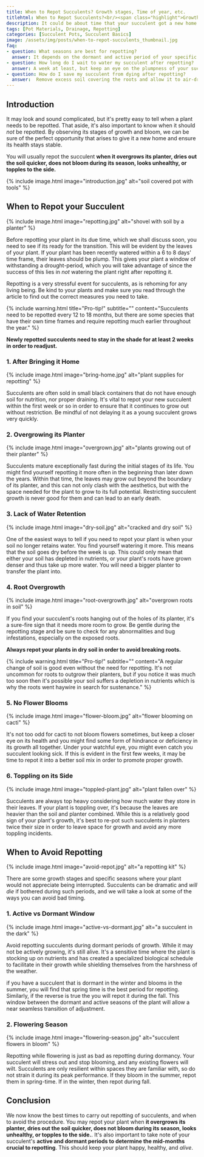 ```yaml
--- 
title: When to Repot Succulents? Growth stages, Time of year, etc.
titlehtml: When to Repot Succulents?<br/><span class="highlight">Growth stages, Time of year, etc.</span>
description: It could be about time that your succulent got a new home. How do you determine when it's time for your plant to move out into a better pot?
tags: [Pot Materials, Drainage, Repotting]
categories: [Succulent Pots, Succulent Basics]
image: /assets/img/posts/when-to-repot-succulents_thumbnail.jpg
faq: 
- question: What seasons are best for repotting?
  answer: It depends on the dormant and active period of your specific plant, but the perfect time lies right in middle months of them.
- question: How long do I wait to water my succulent after repotting?
  answer: A week at least, but keep an eye on the plumpness of your succulent's leaves. If it decreases, water it a just bit before following your usual routine.
- question: How do I save my succulent from dying after repotting?
  answer:  Remove excess soil covering the roots and allow it to air-dry before repotting again.
---
```


## Introduction

It may look and sound complicated, but it's pretty easy to tell when a plant needs to be repotted. That aside, it's also important to know when it should *not* be repotted. By observing its stages of growth and bloom, we can be sure of the perfect opportunity that arises to give it a new home and ensure its health stays stable.

You will usually repot the succulent **when it overgrows its planter, dries out the soil quicker, does not bloom during its season, looks unhealthy, or topples to the side.**

{% include image.html image="introduction.jpg" alt="soil covered pot with tools" %}

## When to Repot your Succulent

{% include image.html image="repotting.jpg" alt="shovel with soil by a planter" %}

Before repotting your plant in its due time, which we shall discuss soon, you need to see if its ready for the transition. This will be evident by the leaves of your plant. If your plant has been recently watered within a 6 to 8 days' time frame, their leaves should be plump. This gives your plant a window of withstanding a drought-period, which you will take advantage of since the success of this lies in *not* watering the plant right after repotting it.

Repotting is a very stressful event for succulents, as is rehoming for any living being. Be kind to your plants and make sure you read through the article to find out the correct measures you need to take.

{% include warning.html title="Pro-tip!" subtitle="" content="Succulents need to be repotted every 12 to 18 months, but there are some species that have their own time frames and require repotting much earlier throughout the year." %}

**Newly repotted succulents need to stay in the shade for at least 2 weeks in order to readjust.**

### 1. After Bringing it Home

{% include image.html image="bring-home.jpg" alt="plant supplies for repotting" %}

Succulents are often sold in small black containers that do not have enough soil for nutrition, nor proper draining. It's vital to repot your new succulent within the first week or so in order to ensure that it continues to grow out without restriction. Be mindful of not delaying it as a young succulent grows very quickly.

### 2. Overgrowing its Planter

{% include image.html image="overgrown.jpg" alt="plants growing out of their planter" %}

Succulents mature exceptionally fast during the initial stages of its life. You might find yourself repotting it more often in the beginning than later down the years. Within that time, the leaves may grow out beyond the boundary of its planter, and this can not only clash with the aesthetics, but with the space needed for the plant to grow to its full potential. Restricting succulent growth is never good for them and can lead to an early death.

### 3. Lack of Water Retention

{% include image.html image="dry-soil.jpg" alt="cracked and dry soil" %}

One of the easiest ways to tell if you need to repot your plant is when your soil no longer retains water. You find yourself watering it more. This means that the soil goes dry before the week is up. This could only mean that either your soil has depleted in nutrients, or your plant's roots have grown denser and thus take up more water. You will need a bigger planter to transfer the plant into.

### 4. Root Overgrowth

{% include image.html image="root-overgrowth.jpg" alt="overgrown roots in soil" %}

If you find your succulent's roots hanging out of the holes of its planter, it's a sure-fire sign that it needs more room to grow. Be gentle during the repotting stage and be sure to check for any abnormalities and bug infestations, especially on the exposed roots.

**Always repot your plants in dry soil in order to avoid breaking roots.**

{% include warning.html title="Pro-tip!" subtitle="" content="A regular change of soil is good even without the need for repotting. It's not uncommon for roots to outgrow their planters, but if you notice it was much too soon then it's possible your soil suffers a depletion in nutrients which is why the roots went haywire in search for sustenance." %}

### 5. No Flower Blooms

{% include image.html image="flower-bloom.jpg" alt="flower blooming on cacti" %}

It's not too odd for cacti to not bloom flowers sometimes, but keep a closer eye on its health and you might find some form of hindrance or deficiency in its growth all together. Under your watchful eye, you might even catch you succulent looking sick. If this is evident in the first few weeks, it may be time to repot it into a better soil mix in order to promote proper growth.

### 6. Toppling on its Side

{% include image.html image="toppled-plant.jpg" alt="plant fallen over" %}

Succulents are always top heavy considering how much water they store in their leaves. If your plant is toppling over, it's because the leaves are heavier than the soil and planter combined. While this is a relatively good sign of your plant's growth, it's best to re-pot such succulents in planters twice their size in order to leave space for growth and avoid any more toppling incidents.

## When to Avoid Repotting

{% include image.html image="avoid-repot.jpg" alt="a repotting kit" %}

There are some growth stages and specific seasons where your plant would not appreciate being interrupted. Succulents can be dramatic and *will die* if bothered during such periods, and we will take a look at some of the ways you can avoid bad timing.

### 1. Active vs Dormant Window

{% include image.html image="active-vs-dormant.jpg" alt="a succulent in the dark" %}

Avoid repotting succulents during dormant periods of growth. While it may not be actively growing, it's still alive. It's a sensitive time where the plant is stocking up on nutrients and has created a specialized biological schedule to facilitate in their growth while shielding themselves from the harshness of the weather.

if you have a succulent that is dormant in the winter and blooms in the summer, you will find that spring time is the best period for repotting. Similarly, if the reverse is true the you will repot it during the fall. This window between the dormant and active seasons of the plant will allow a near seamless transition of adjustment.

### 2. Flowering Season

{% include image.html image="flowering-season.jpg" alt="succulent flowers in bloom" %}

Repotting while flowering is just as bad as repotting during dormancy. Your succulent will stress out and stop blooming, and any existing flowers will wilt. Succulents are only resilient within spaces they are familiar with, so do not strain it during its peak performance. If they bloom in the summer, repot them in spring-time. If in the winter, then repot during fall.

## Conclusion

We now know the best times to carry out repotting of succulents, and when to avoid the procedure. You may repot your plant when **it overgrows its planter, dries out the soil quicker, does not bloom during its season, looks unhealthy, or topples to the side.**. It's also important to take note of your succulent's **active and dormant periods to determine the mid-months crucial to repotting**. This should keep your plant happy, healthy, and *alive*.